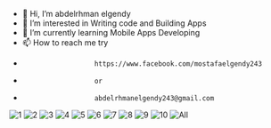 - 👋 Hi, I’m  abdelrhman elgendy
- 👀 I’m interested in Writing code and Building Apps 
- 🌱 I’m currently learning Mobile Apps Developing
- 📫 How to reach me try 
-                       https://www.facebook.com/mostafaelgendy243
-                       or 
-                       abdelrhmanelgendy243@gmail.com



![1](https://user-images.githubusercontent.com/48160574/131481922-434e9579-c582-43b2-99aa-59a2c490ad92.jpg)
![2](https://user-images.githubusercontent.com/48160574/131481944-d703c8e5-290c-4a03-9683-0aaa1f1a29fa.jpg)
![3](https://user-images.githubusercontent.com/48160574/131481950-32076f54-a5cc-4bcd-b234-6dbf3a0cba88.jpg)
![4](https://user-images.githubusercontent.com/48160574/131481962-409fe7f2-ed96-4b01-953d-6a4e1e6d9588.jpg)
![5](https://user-images.githubusercontent.com/48160574/131481971-a5d499b7-52d4-47c8-bed4-470863dc0795.jpg)
![6](https://user-images.githubusercontent.com/48160574/131481976-e03c5bdf-a21e-4fb0-bc73-e3eb83dfcb2c.jpg)
![7](https://user-images.githubusercontent.com/48160574/131481982-d44452ab-55ce-4259-881c-324a7ab5f63b.jpg)
![8](https://user-images.githubusercontent.com/48160574/131481999-bdeb5be5-05b9-43b1-a91e-2c4c9713ac62.jpg)
![9](https://user-images.githubusercontent.com/48160574/131482006-caadb584-acaf-4f09-a95a-57ca7a730137.jpg)
![10](https://user-images.githubusercontent.com/48160574/131482012-be6469d9-7334-404d-85d3-b97b92e0b4b2.jpg)
![All](https://user-images.githubusercontent.com/48160574/131482019-6ed0237c-6253-47f3-8773-f27166d8faec.jpg)


